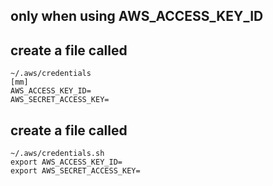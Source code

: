 ## only when using AWS_ACCESS_KEY_ID
## create a file called 
```
~/.aws/credentials
[mm]
AWS_ACCESS_KEY_ID=
AWS_SECRET_ACCESS_KEY=
```
## create a file called
```
~/.aws/credentials.sh
export AWS_ACCESS_KEY_ID=
export AWS_SECRET_ACCESS_KEY=
```
